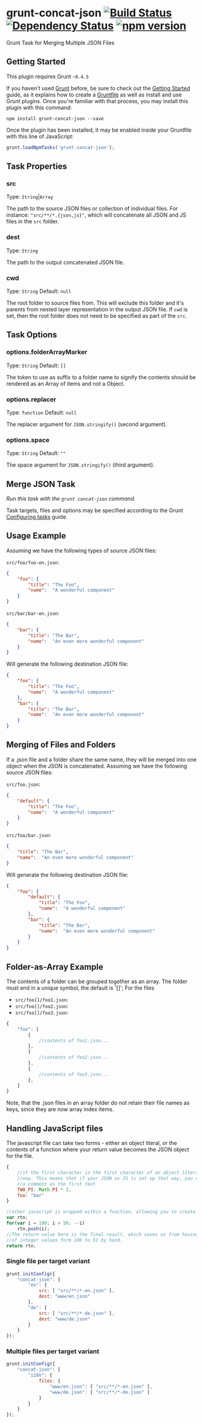 # grunt-concat-json [![Build Status](https://travis-ci.org/SpringRoll/grunt-concat-json.svg)](https://travis-ci.org/SpringRoll/grunt-concat-json) [![Dependency Status](https://david-dm.org/SpringRoll/grunt-concat-json.svg?style=flat)](https://david-dm.org/SpringRoll/grunt-concat-json) [![npm version](https://badge.fury.io/js/grunt-concat-json.svg)](http://badge.fury.io/js/grunt-concat-json)

Grunt Task for Merging Multiple JSON Files

## Getting Started

This plugin requires Grunt `~0.4.5`

If you haven't used [Grunt](http://gruntjs.com/)
before, be sure to check out the [Getting
Started](http://gruntjs.com/getting-started) guide, as it explains how
to create a [Gruntfile](http://gruntjs.com/sample-gruntfile) as well as
install and use Grunt plugins. Once you're familiar with that process,
you may install this plugin with this command:

```shell
npm install grunt-concat-json --save
```

Once the plugin has been installed, it may be enabled inside your
Gruntfile with this line of JavaScript:

```js
grunt.loadNpmTasks('grunt-concat-json');
```

## Task Properties

### src

Type: `String`|`Array`

The path to the source JSON files or collection of individual files. For instance: `"src/**/*.{json,js}"`, which will concatenate all JSON and JS files in the `src` folder.

### dest

Type: `String`

The path to the output concatenated JSON file.

### cwd

Type: `String`
Default: `null`

The root folder to source files from. This will exclude this folder and it's parents from nested layer representation in the output JSON file. If `cwd` is set, then the root folder does not need to be specified as part of the `src`.

## Task Options

### options.folderArrayMarker

Type: `String`
Default: `[]`

The token to use as suffix to a folder name to signify the contents should be rendered as an Array of items and not a Object.

### options.replacer

Type: `function`
Default: `null`

The replacer argument for `JSON.stringify()` (second argument).

### options.space

Type: `String`
Default: `""`

The space argument for `JSON.stringify()` (third argument).

## Merge JSON Task

_Run this task with the `grunt concat-json` command._

Task targets, files and options may be specified according to the Grunt
[Configuring tasks](http://gruntjs.com/configuring-tasks) guide.

## Usage Example

Assuming we have the following types of source JSON files:

`src/foo/foo-en.json`:

```json
{
    "foo": {
        "title": "The Foo",
        "name":  "A wonderful component"
    }
}
```

`src/bar/bar-en.json`:

```json
{
    "bar": {
        "title": "The Bar",
        "name":  "An even more wonderful component"
    }
}
```

Will generate the following destination JSON file:

```json
{
    "foo": {
        "title": "The Foo",
        "name":  "A wonderful component"
    },
    "bar": {
        "title": "The Bar",
        "name":  "An even more wonderful component"
    }
}
```

## Merging of Files and Folders

If a .json file and a folder share the same name, they will be merged into one
object when the JSON is concatenated.
Assuming we have the following source JSON files:

`src/foo.json`:

```json
{
    "default": {
        "title": "The Foo",
        "name":  "A wonderful component"
    }
}
```

`src/foo/bar.json`:

```json
{
    "title": "The Bar",
    "name":  "An even more wonderful component"
}
```

Will generate the following destination JSON file:

```json
{
    "foo": {
        "default": {
            "title": "The Foo",
            "name":  "A wonderful component"
        },
        "bar": {
            "title": "The Bar",
            "name":  "An even more wonderful component"
        }
    }
}
```

## Folder-as-Array Example

The contents of a folder can be grouped together as an array. The folder must
end in a unique symbol, the default is '[]'; For the files

- `src/foo[]/foo1.json`:
- `src/foo[]/foo2.json`:
- `src/foo[]/foo3.json`:

```js
{
    "foo": [
        {
            //contents of foo1.json...
        },
        {
            //contents of foo2.json...
        },
        {
            //contents of foo3.json...
        },
    ]
}
```

Note, that the .json files in an array folder do not retain their file names as keys,
since they are now array index items.

## Handling JavaScript files

The javascript file can take two forms - either an object literal, or the contents of a function
where your return value becomes the JSON object for the file.

```js
{
    //if the first character is the first character of an object literal, then it is evaluated that
    //way. This means that if your JSON as JS is set up that way, you can't have whitespace or
    //a comment as the first text
    TWO_PI: Math.PI * 2,
    foo: "bar"
}
```

```js
//other javacript is wrapped within a function, allowing you to create your object however you like
var rtn;
for(var i = 100; i > 50; --i)
    rtn.push(i);
//The return value here is the final result, which saves us from having to make our array
//of integer values form 100 to 51 by hand.
return rtn;
```


### Single file per target variant

```js
grunt.initConfig({
    "concat-json": {
        "en": {
            src: [ "src/**/*-en.json" ],
            dest: "www/en.json"
        },
        "de": {
            src: [ "src/**/*-de.json" ],
            dest: "www/de.json"
        }
    }
});
```

### Multiple files per target variant

```js
grunt.initConfig({
    "concat-json": {
        "i18n": {
            files: {
                "www/en.json": [ "src/**/*-en.json" ],
                "www/de.json": [ "src/**/*-de.json" ]
            }
        }
    }
});
```
